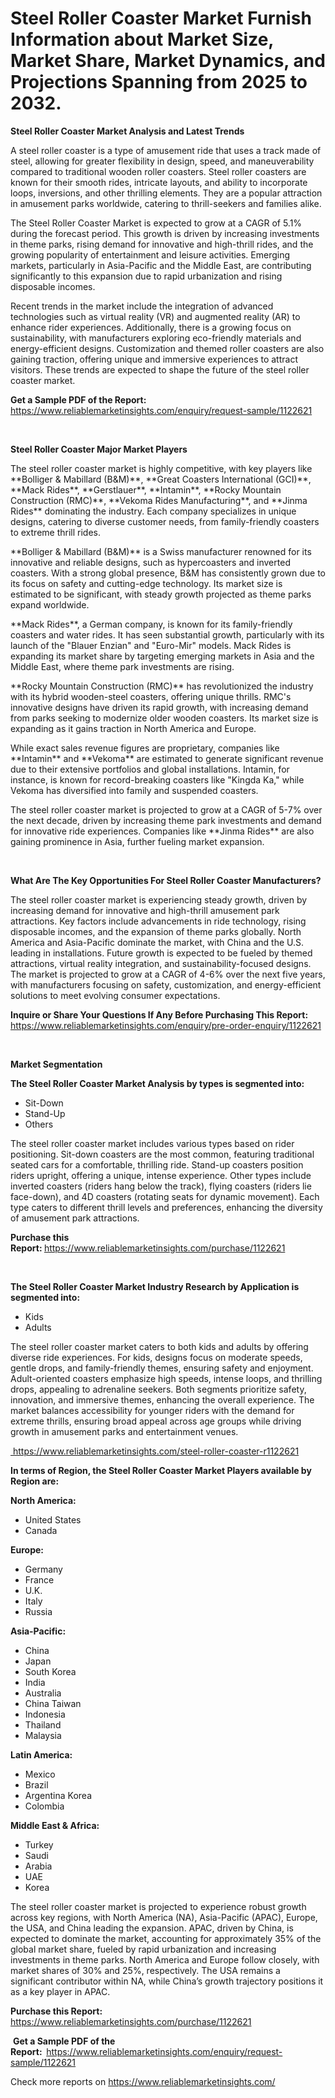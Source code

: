 <p><h1>Steel Roller Coaster Market Furnish Information about Market Size, Market Share, Market Dynamics, and Projections Spanning from 2025 to 2032.</h1></p><p><strong>Steel Roller Coaster Market Analysis and Latest Trends</strong></p>
<p><p>A steel roller coaster is a type of amusement ride that uses a track made of steel, allowing for greater flexibility in design, speed, and maneuverability compared to traditional wooden roller coasters. Steel roller coasters are known for their smooth rides, intricate layouts, and ability to incorporate loops, inversions, and other thrilling elements. They are a popular attraction in amusement parks worldwide, catering to thrill-seekers and families alike.</p><p>The Steel Roller Coaster Market is expected to grow at a CAGR of 5.1% during the forecast period. This growth is driven by increasing investments in theme parks, rising demand for innovative and high-thrill rides, and the growing popularity of entertainment and leisure activities. Emerging markets, particularly in Asia-Pacific and the Middle East, are contributing significantly to this expansion due to rapid urbanization and rising disposable incomes.</p><p>Recent trends in the market include the integration of advanced technologies such as virtual reality (VR) and augmented reality (AR) to enhance rider experiences. Additionally, there is a growing focus on sustainability, with manufacturers exploring eco-friendly materials and energy-efficient designs. Customization and themed roller coasters are also gaining traction, offering unique and immersive experiences to attract visitors. These trends are expected to shape the future of the steel roller coaster market.</p></p>
<p><strong>Get a Sample PDF of the Report:&nbsp;</strong> <a href="https://www.reliablemarketinsights.com/enquiry/request-sample/1122621?utm_campaign=1887&utm_medium=2&utm_source=Github&utm_content=ia&utm_term=23012025&utm_id=steel-roller-coaster">https://www.reliablemarketinsights.com/enquiry/request-sample/1122621</a></p>
<p>&nbsp;</p>
<p><strong>Steel Roller Coaster Major Market Players</strong></p>
<p><p>The steel roller coaster market is highly competitive, with key players like **Bolliger & Mabillard (B&M)**, **Great Coasters International (GCI)**, **Mack Rides**, **Gerstlauer**, **Intamin**, **Rocky Mountain Construction (RMC)**, **Vekoma Rides Manufacturing**, and **Jinma Rides** dominating the industry. Each company specializes in unique designs, catering to diverse customer needs, from family-friendly coasters to extreme thrill rides.</p><p>**Bolliger & Mabillard (B&M)** is a Swiss manufacturer renowned for its innovative and reliable designs, such as hypercoasters and inverted coasters. With a strong global presence, B&M has consistently grown due to its focus on safety and cutting-edge technology. Its market size is estimated to be significant, with steady growth projected as theme parks expand worldwide.</p><p>**Mack Rides**, a German company, is known for its family-friendly coasters and water rides. It has seen substantial growth, particularly with its launch of the "Blauer Enzian" and "Euro-Mir" models. Mack Rides is expanding its market share by targeting emerging markets in Asia and the Middle East, where theme park investments are rising.</p><p>**Rocky Mountain Construction (RMC)** has revolutionized the industry with its hybrid wooden-steel coasters, offering unique thrills. RMC's innovative designs have driven its rapid growth, with increasing demand from parks seeking to modernize older wooden coasters. Its market size is expanding as it gains traction in North America and Europe.</p><p>While exact sales revenue figures are proprietary, companies like **Intamin** and **Vekoma** are estimated to generate significant revenue due to their extensive portfolios and global installations. Intamin, for instance, is known for record-breaking coasters like "Kingda Ka," while Vekoma has diversified into family and suspended coasters.</p><p>The steel roller coaster market is projected to grow at a CAGR of 5-7% over the next decade, driven by increasing theme park investments and demand for innovative ride experiences. Companies like **Jinma Rides** are also gaining prominence in Asia, further fueling market expansion.</p></p>
<p>&nbsp;</p>
<p><strong>What Are The Key Opportunities For Steel Roller Coaster Manufacturers?</strong></p>
<p><p>The steel roller coaster market is experiencing steady growth, driven by increasing demand for innovative and high-thrill amusement park attractions. Key factors include advancements in ride technology, rising disposable incomes, and the expansion of theme parks globally. North America and Asia-Pacific dominate the market, with China and the U.S. leading in installations. Future growth is expected to be fueled by themed attractions, virtual reality integration, and sustainability-focused designs. The market is projected to grow at a CAGR of 4-6% over the next five years, with manufacturers focusing on safety, customization, and energy-efficient solutions to meet evolving consumer expectations.</p></p>
<p><strong>Inquire or Share Your Questions If Any Before Purchasing This Report:</strong> <a href="https://www.reliablemarketinsights.com/enquiry/pre-order-enquiry/1122621?utm_campaign=1887&utm_medium=2&utm_source=Github&utm_content=ia&utm_term=23012025&utm_id=steel-roller-coaster">https://www.reliablemarketinsights.com/enquiry/pre-order-enquiry/1122621</a></p>
<p>&nbsp;</p>
<p><strong>Market Segmentation</strong></p>
<p><strong>The Steel Roller Coaster Market Analysis by types is segmented into:</strong></p>
<p><ul><li>Sit-Down</li><li>Stand-Up</li><li>Others</li></ul></p>
<p><p>The steel roller coaster market includes various types based on rider positioning. Sit-down coasters are the most common, featuring traditional seated cars for a comfortable, thrilling ride. Stand-up coasters position riders upright, offering a unique, intense experience. Other types include inverted coasters (riders hang below the track), flying coasters (riders lie face-down), and 4D coasters (rotating seats for dynamic movement). Each type caters to different thrill levels and preferences, enhancing the diversity of amusement park attractions.</p></p>
<p><strong>Purchase this Report:&nbsp;</strong><a href="https://www.reliablemarketinsights.com/purchase/1122621?utm_campaign=1887&utm_medium=2&utm_source=Github&utm_content=ia&utm_term=23012025&utm_id=steel-roller-coaster">https://www.reliablemarketinsights.com/purchase/1122621</a></p>
<p>&nbsp;</p>
<p><strong>The Steel Roller Coaster Market Industry Research by Application is segmented into:</strong></p>
<p><ul><li>Kids</li><li>Adults</li></ul></p>
<p><p>The steel roller coaster market caters to both kids and adults by offering diverse ride experiences. For kids, designs focus on moderate speeds, gentle drops, and family-friendly themes, ensuring safety and enjoyment. Adult-oriented coasters emphasize high speeds, intense loops, and thrilling drops, appealing to adrenaline seekers. Both segments prioritize safety, innovation, and immersive themes, enhancing the overall experience. The market balances accessibility for younger riders with the demand for extreme thrills, ensuring broad appeal across age groups while driving growth in amusement parks and entertainment venues.</p></p>
<p><a href="https://www.reliablemarketinsights.com/steel-roller-coaster-r1122621?utm_campaign=1887&utm_medium=2&utm_source=Github&utm_content=ia&utm_term=23012025&utm_id=steel-roller-coaster">&nbsp;https://www.reliablemarketinsights.com/steel-roller-coaster-r1122621</a></p>
<p><strong>In terms of Region, the Steel Roller Coaster Market Players available by Region are:</strong></p>
<p>
    <p> <strong> North America: </strong>
        <ul>
            <li>United States</li>
            <li>Canada</li>
        </ul>
        </p> 
    <p> <strong> Europe: </strong>
        <ul>
            <li>Germany</li>
            <li>France</li>
            <li>U.K.</li>
            <li>Italy</li>
            <li>Russia</li>
        </ul>
        </p> 
    <p> <strong> Asia-Pacific: </strong>
        <ul>
            <li>China</li>
            <li>Japan</li>
            <li>South Korea</li>
            <li>India</li>
            <li>Australia</li>
            <li>China Taiwan</li>
            <li>Indonesia</li>
            <li>Thailand</li>
            <li>Malaysia</li>
        </ul>
        </p> 
    <p> <strong> Latin America: </strong>
        <ul>
            <li>Mexico</li>
            <li>Brazil</li>
            <li>Argentina Korea</li>
            <li>Colombia</li>
        </ul>
        </p> 
    <p> <strong> Middle East & Africa: </strong>
        <ul>
            <li>Turkey</li>
            <li>Saudi</li>
            <li>Arabia</li>
            <li>UAE</li>
            <li>Korea</li>
        </ul>
    </p>
    </p>
<p><p>The steel roller coaster market is projected to experience robust growth across key regions, with North America (NA), Asia-Pacific (APAC), Europe, the USA, and China leading the expansion. APAC, driven by China, is expected to dominate the market, accounting for approximately 35% of the global market share, fueled by rapid urbanization and increasing investments in theme parks. North America and Europe follow closely, with market shares of 30% and 25%, respectively. The USA remains a significant contributor within NA, while China’s growth trajectory positions it as a key player in APAC.</p></p>
<p><strong>Purchase this Report: </strong><a href="https://www.reliablemarketinsights.com/purchase/1122621?utm_campaign=1887&utm_medium=2&utm_source=Github&utm_content=ia&utm_term=23012025&utm_id=steel-roller-coaster">https://www.reliablemarketinsights.com/purchase/1122621</a></p>
<p>&nbsp;<strong>Get a Sample PDF of the Report:&nbsp;&nbsp;</strong><a href="https://www.reliablemarketinsights.com/enquiry/request-sample/1122621?utm_campaign=1887&utm_medium=2&utm_source=Github&utm_content=ia&utm_term=23012025&utm_id=steel-roller-coaster">https://www.reliablemarketinsights.com/enquiry/request-sample/1122621</a></p>
<p><strong></strong></p>
<p>Check more reports on <a href="https://www.reliablemarketinsights.com/?utm_campaign=1887&utm_medium=2&utm_source=Github&utm_content=ia&utm_term=23012025&utm_id=steel-roller-coaster">https://www.reliablemarketinsights.com/</a></p>